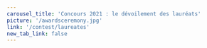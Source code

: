 ```yaml
---
carousel_title: 'Concours 2021 : le dévoilement des lauréats'
picture: '/awardsceremony.jpg'
link: '/contest/laureates'
new_tab_link: false
---
```

